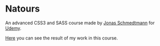 # Natours

An advanced CSS3 and SASS course made by [Jonas Schmedtmann][1] for [Udemy][2].

[Here][3] you can see the result of my work in this course.

[1]: https://github.com/jonasschmedtmann
[2]: https://www.udemy.com/advanced-css-and-sass/
[3]: https://braisc.github.io/Natours/

